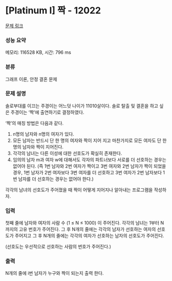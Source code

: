 # [Platinum I] 짝 - 12022 

[문제 링크](https://www.acmicpc.net/problem/12022) 

### 성능 요약

메모리: 116528 KB, 시간: 796 ms

### 분류

그래프 이론, 안정 결혼 문제

### 문제 설명

<p>솔로부대를 이끄는 주경이는 어느덧 나이가 11010살이다. 솔로 탈출 및 결혼을 하고 싶은 주경이는 ‘짝’에 출연하기로 결정하였다.</p>

<p>‘짝’의 매칭 방법은 다음과 같다.</p>

<ol>
	<li>n명의 남자와 n명의 여자가 있다.</li>
	<li>모든 남자는 반드시 단 한 명의 여자와 짝이 지어 지고 마찬가지로 모든 여자도 단 한 명의 남자와 짝이 지어진다.</li>
	<li>각각의 남녀는 다른 이성에 대한 선호도가 확실히 존재한다.</li>
	<li>임의의 남자 m과 여자 w에 대해서도 각자의 파트너보다 서로를 더 선호하는 경우는 없어야 된다. (즉 1번 남자와 2번 여자가 짝이고 3번 여자와 2번 남자가 짝이 되었을 경우, 1번 남자가 2번 여자보다 3번 여자를 더 선호하고 3번 여자가 2번 남자보다 1번 남자를 더 선호하는 경우는 없어야 한다.)</li>
</ol>

<p>각각의 남녀의 선호도가 주어졌을 때 짝이 어떻게 지어지나 알아내는 프로그램을 작성하자.</p>

### 입력 

 <p>첫째 줄에 남자와 여자의 사람 수 (1 ≤ N ≤ 1000) 이 주어진다. 각각의 남녀는 1부터 N까지의 고유 번호가 주어진다. 그 후 N개의 줄에는 각각의 남자가 선호하는 여자의 선호도가 주어지고 그 후 N개의 줄에는 각각의 여자가 선호하는 남자의 선호도가 주어진다.</p>

<p>(선호도는 우선적으로 선호하는 사람의 번호가 주어진다.)</p>

### 출력 

 <p>N개의 줄에 i번 남자가 누구와 짝이 되는지 출력 한다.</p>

